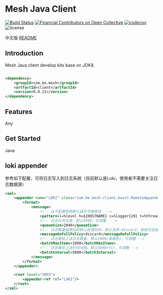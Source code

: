 # Mesh Java Client

[![Build Status](https://travis-ci.org/ducesoft/babel.svg?branch=master)](https://travis-ci.org/ducesoft/babel)
[![Financial Contributors on Open Collective](https://opencollective.com/babel/all/badge.svg?label=financial+contributors)](https://opencollective.com/babel) [![codecov](https://codecov.io/gh/babel/babel/branch/master/graph/badge.svg)](https://codecov.io/gh/babel/babel)
![license](https://img.shields.io/github/license/ducesoft/babel.svg)

中文版 [README](README_CN.md)

## Introduction

Mesh Java client develop kits base on JDK8.

```xml

<dependency>
    <groupId>com.be.mesh</groupId>
    <artfactId>client</artfactId>
    <version>0.0.21</version>
</dependency>
```

## Features

Any

## Get Started

Java

## loki appender

参考如下配置，可将日志写入到日志系统（目前默认是Loki，使用者不需要关注日志数据源）

```xml
<xml>
    <appender name="LOKI" class="com.be.mesh.client.boost.RemoteAppender">
        <format>
            <message>
                <!-- 以下配置使用默认值可不做修改  -->
                <pattern>l=%level h=${HOSTNAME} c=%logger{20} t=%thread | %msg</pattern>
                <!-- 日志队列长度，默认2048，可调整  -->
                <queueSize>2048</queueSize>
                <!-- 日志数量超限后的默认处理动作，默认丢弃-discard，其他可选值：wait-会阻塞线程  -->
                <messageOnFullPolicy>discard</messageOnFullPolicy>
                <!-- 日志每批上送日志数量，默认1000(条每批)，可调整 -->
                <batchMaxItems>1000</batchMaxItems>
                <!-- 日志每批上送时间间隔，默认5000(5s)，可调整 -->
                <batchInterval>5000</batchInterval>
            </message>
        </format>
    </appender>

    <root level="INFO">
        <appender-ref ref="LOKI"/>
    </root>
</xml>
```


